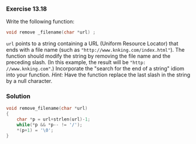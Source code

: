 ### Exercise 13.18
Write the following function:
```c
void remove _filename(char *url) ;
```
`url` points to a string containing a URL (Uniform Resource Locator) that ends with a file name (such as `"http://www.knking.com/index.html"`). The function should modify the string by removing the file name and the preceding slash. (In this example, the result will be `"http: //www.knking.com"`.) Incorporate the "search for the end of a string" idiom into your function. *Hint:* Have the function replace the last slash in the string by a null character.  
    
### Solution
```c
void remove_filename(char *url)
{
    char *p = url+strlen(url)-1;
    while(*p && *p-- != '/');
    *(p+1) = '\0';
}
```
